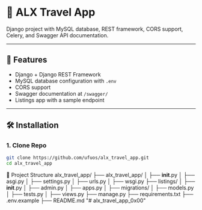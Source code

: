 # 🛫 ALX Travel App

Django project with MySQL database, REST framework, CORS support, Celery, and Swagger API documentation.

---

## 🚀 Features

- Django + Django REST Framework
- MySQL database configuration with `.env`
- CORS support
- Swagger documentation at `/swagger/`
- Listings app with a sample endpoint

---

## 🛠 Installation

### 1. Clone Repo

```bash
git clone https://github.com/ufuos/alx_travel_app.git
cd alx_travel_app
```

📂 Project Structure
alx_travel_app/
├── alx_travel_app/
│ ├── **init**.py
│ ├── asgi.py
│ ├── settings.py
│ ├── urls.py
│ ├── wsgi.py
├── listings/
│ ├── **init**.py
│ ├── admin.py
│ ├── apps.py
│ ├── migrations/
│ ├── models.py
│ ├── tests.py
│ ├── views.py
├── manage.py
├── requirements.txt
├── .env.example
├── README.md
"# alx_travel_app_0x00" 
